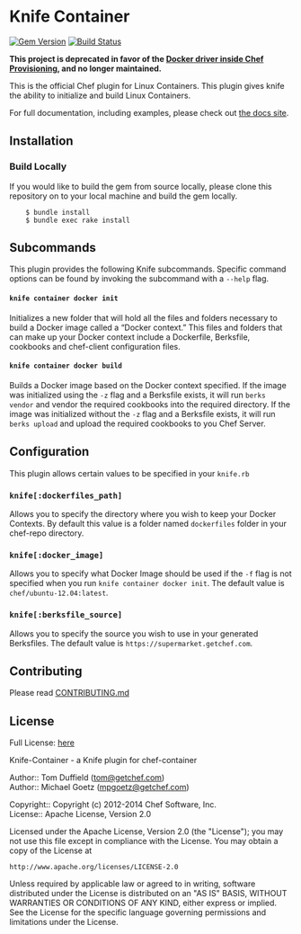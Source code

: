 # Knife Container
[![Gem Version](https://badge.fury.io/rb/knife-container.png)](http://badge.fury.io/rb/knife-container)
[![Build Status](https://travis-ci.org/chef/knife-container.svg?branch=master)](https://travis-ci.org/chef/knife-container)

**This project is deprecated in favor of the [Docker driver inside Chef Provisioning](https://github.com/chef/chef-provisioning-docker), and no longer maintained.**

This is the official Chef plugin for Linux Containers. This plugin gives knife
the ability to initialize and build Linux Containers.

For full documentation, including examples, please check out [the docs site](https://docs.chef.io/plugin_knife_container.html).

## Installation

### Build Locally
If you would like to build the gem from source locally, please clone this
repository on to your local machine and build the gem locally.

```
    $ bundle install
    $ bundle exec rake install
```

## Subcommands
This plugin provides the following Knife subcommands. Specific command options
can be found by invoking the subcommand with a `--help` flag.

#### `knife container docker init`
Initializes a new folder that will hold all the files and folders necessary to
 build a Docker image called a “Docker context.” This files and folders that can
 make up your Docker context include a Dockerfile, Berksfile, cookbooks and
 chef-client configuration files.

#### `knife container docker build`
Builds a Docker image based on the Docker context specified. If the image was
initialized using the `-z` flag and a Berksfile exists, it will run `berks vendor`
and vendor the required cookbooks into the required directory. If the image was
initialized without the `-z` flag and a Berksfile exists, it will run
`berks upload` and upload the required cookbooks to you Chef Server.

## Configuration
This plugin allows certain values to be specified in your `knife.rb`

### `knife[:dockerfiles_path]`
Allows you to specify the directory where you wish to keep your Docker Contexts.
By default this value is a folder named `dockerfiles` folder in your chef-repo
directory.

### `knife[:docker_image]`
Allows you to specify what Docker Image should be used if the `-f` flag is not
specified when you run `knife container docker init`. The default value is
`chef/ubuntu-12.04:latest`.

### `knife[:berksfile_source]`
Allows you to specify the source you wish to use in your generated Berksfiles.
The default value is `https://supermarket.getchef.com`.

## Contributing
Please read [CONTRIBUTING.md](CONTRIBUTING.md)

## License
Full License: [here](LICENSE)

Knife-Container - a Knife plugin for chef-container

Author:: Tom Duffield (<tom@getchef.com>)  
Author:: Michael Goetz (<mpgoetz@getchef.com>)

Copyright:: Copyright (c) 2012-2014 Chef Software, Inc.  
License:: Apache License, Version 2.0

Licensed under the Apache License, Version 2.0 (the "License");
you may not use this file except in compliance with the License.
You may obtain a copy of the License at

    http://www.apache.org/licenses/LICENSE-2.0

Unless required by applicable law or agreed to in writing, software
distributed under the License is distributed on an "AS IS" BASIS,
WITHOUT WARRANTIES OR CONDITIONS OF ANY KIND, either express or implied.
See the License for the specific language governing permissions and
limitations under the License.
